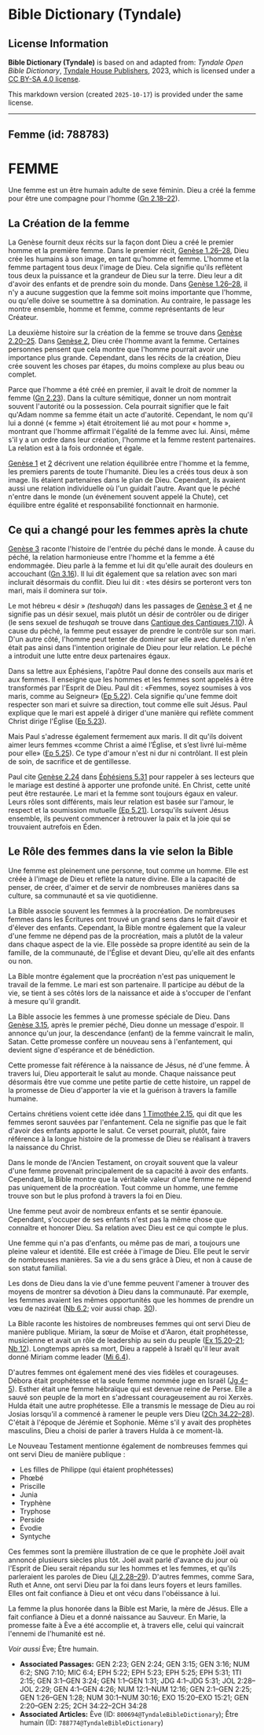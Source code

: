 # Bible Dictionary (Tyndale)

## License Information

**Bible Dictionary (Tyndale)** is based on and adapted from: _Tyndale Open Bible Dictionary_, [Tyndale House Publishers](https://tyndaleopenresources.com/), 2023, which is licensed under a [CC BY-SA 4.0 license](https://creativecommons.org/licenses/by-sa/4.0/legalcode.en).

This markdown version (created `2025-10-17`) is provided under the same license.



--------------------------------

## Femme (id: 788783)

FEMME
=====

Une femme est un être humain adulte de sexe féminin. Dieu a créé la femme pour être une compagne pour l'homme ([Gn 2\.18–22](https://ref.ly/Gen2:18-Gen2:22)).

La Création de la femme
-----------------------

La Genèse fournit deux récits sur la façon dont Dieu a créé le premier homme et la première femme. Dans le premier récit, [Genèse 1\.26–28](https://ref.ly/Gen1:26-Gen1:28), Dieu crée les humains à son image, en tant qu'homme et femme. L'homme et la femme partagent tous deux l'image de Dieu. Cela signifie qu'ils reflètent tous deux la puissance et la grandeur de Dieu sur la terre. Dieu leur a dit d'avoir des enfants et de prendre soin du monde. Dans [Genèse 1\.26–28](https://ref.ly/Gen1:26-Gen1:28), il n'y a aucune suggestion que la femme soit moins importante que l'homme, ou qu'elle doive se soumettre à sa domination. Au contraire, le passage les montre ensemble, homme et femme, comme représentants de leur Créateur.

La deuxième histoire sur la création de la femme se trouve dans [Genèse 2\.20–25](https://ref.ly/Gen2:20-Gen2:25). Dans [Genèse 2](https://ref.ly/Gen2:1-Gen2:25), Dieu crée l'homme avant la femme. Certaines personnes pensent que cela montre que l'homme pourrait avoir une importance plus grande. Cependant, dans les récits de la création, Dieu crée souvent les choses par étapes, du moins complexe au plus beau ou complet.

Parce que l'homme a été créé en premier, il avait le droit de nommer la femme ([Gn 2\.23](https://ref.ly/Gen2:23)). Dans la culture sémitique, donner un nom montrait souvent l'autorité ou la possession. Cela pourrait signifier que le fait qu'Adam nomme sa femme était un acte d'autorité. Cependant, le nom qu'il lui a donné (« femme ») était étroitement lié au mot pour « homme », montrant que l'homme affirmait l'égalité de la femme avec lui. Ainsi, même s'il y a un ordre dans leur création, l'homme et la femme restent partenaires. La relation est à la fois ordonnée et égale.

[Genèse 1](https://ref.ly/Gen1:1-Gen1:31) et [2](https://ref.ly/Gen2:1-Gen2:25) décrivent une relation équilibrée entre l'homme et la femme, les premiers parents de toute l'humanité. Dieu les a créés tous deux à son image. Ils étaient partenaires dans le plan de Dieu. Cependant, ils avaient aussi une relation individuelle où l'un guidait l'autre. Avant que le péché n'entre dans le monde (un événement souvent appelé la Chute), cet équilibre entre égalité et responsabilité fonctionnait en harmonie.

Ce qui a changé pour les femmes après la chute
----------------------------------------------

[Genèse 3](https://ref.ly/Gen3:1-Gen3:24) raconte l'histoire de l'entrée du péché dans le monde. À cause du péché, la relation harmonieuse entre l'homme et la femme a été endommagée. Dieu parle à la femme et lui dit qu'elle aurait des douleurs en accouchant ([Gn 3\.16](https://ref.ly/Gen3:16)). Il lui dit également que sa relation avec son mari inclurait désormais du conflit. Dieu lui dit : «tes désirs se porteront vers ton mari, mais il dominera sur toi».

Le mot hébreu « désir » *(teshuqah)* dans les passages de [Genèse 3](https://ref.ly/Gen3:1-Gen3:24) et [4](https://ref.ly/Gen4:1-Gen4:26) ne signifie pas un désir sexuel, mais plutôt un désir de contrôler ou de diriger (le sens sexuel de *teshuqah* se trouve dans [Cantique des Cantiques 7\.10](https://ref.ly/Song7:10)). À cause du péché, la femme peut essayer de prendre le contrôle sur son mari. D'un autre côté, l'homme peut tenter de dominer sur elle avec dureté. Il n'en était pas ainsi dans l'intention originale de Dieu pour leur relation. Le péché a introduit une lutte entre deux partenaires égaux.

Dans sa lettre aux Éphésiens, l'apôtre Paul donne des conseils aux maris et aux femmes. Il enseigne que les hommes et les femmes sont appelés à être transformés par l'Esprit de Dieu. Paul dit : «Femmes, soyez soumises à vos maris, comme au Seigneur» ([Ep 5\.22](https://ref.ly/Eph5:22)). Cela signifie qu'une femme doit respecter son mari et suivre sa direction, tout comme elle suit Jésus. Paul explique que le mari est appelé à diriger d'une manière qui reflète comment Christ dirige l'Église ([Ep 5\.23](https://ref.ly/Eph5:23)).

Mais Paul s'adresse également fermement aux maris. Il dit qu'ils doivent aimer leurs femmes «comme Christ a aimé l’Église, et s’est livré lui\-même pour elle» ([Ep 5\.25](https://ref.ly/Eph5:25)). Ce type d'amour n'est ni dur ni contrôlant. Il est plein de soin, de sacrifice et de gentillesse.

Paul cite [Genèse 2\.24](https://ref.ly/Gen2:24) dans [Éphésiens 5\.31](https://ref.ly/Eph5:31) pour rappeler à ses lecteurs que le mariage est destiné à apporter une profonde unité. En Christ, cette unité peut être restaurée. Le mari et la femme sont toujours égaux en valeur. Leurs rôles sont différents, mais leur relation est basée sur l'amour, le respect et la soumission mutuelle [(Ep 5\.21\)](https://ref.ly/Eph5:21). Lorsqu'ils suivent Jésus ensemble, ils peuvent commencer à retrouver la paix et la joie qui se trouvaient autrefois en Éden.

Le Rôle des femmes dans la vie selon la Bible
---------------------------------------------

Une femme est pleinement une personne, tout comme un homme. Elle est créée à l'image de Dieu et reflète la nature divine. Elle a la capacité de penser, de créer, d'aimer et de servir de nombreuses manières dans sa culture, sa communauté et sa vie quotidienne.

La Bible associe souvent les femmes à la procréation. De nombreuses femmes dans les Écritures ont trouvé un grand sens dans le fait d'avoir et d'élever des enfants. Cependant, la Bible montre également que la valeur d'une femme ne dépend pas de la procréation, mais a plutôt de la valeur dans chaque aspect de la vie. Elle possède sa propre identité au sein de la famille, de la communauté, de l'Église et devant Dieu, qu'elle ait des enfants ou non.

La Bible montre également que la procréation n'est pas uniquement le travail de la femme. Le mari est son partenaire. Il participe au début de la vie, se tient à ses côtés lors de la naissance et aide à s'occuper de l'enfant à mesure qu'il grandit.

La Bible associe les femmes à une promesse spéciale de Dieu. Dans [Genèse 3\.15](https://ref.ly/Gen3:15), après le premier péché, Dieu donne un message d'espoir. Il annonce qu'un jour, la descendance (enfant) de la femme vaincrait le malin, Satan. Cette promesse confère un nouveau sens à l'enfantement, qui devient signe d'espérance et de bénédiction.

Cette promesse fait référence à la naissance de Jésus, né d'une femme. À travers lui, Dieu apporterait le salut au monde. Chaque naissance peut désormais être vue comme une petite partie de cette histoire, un rappel de la promesse de Dieu d'apporter la vie et la guérison à travers la famille humaine.

Certains chrétiens voient cette idée dans [1 Timothée 2\.15](https://ref.ly/1Tim2:15), qui dit que les femmes seront sauvées par l'enfantement. Cela ne signifie pas que le fait d'avoir des enfants apporte le salut. Ce verset pourrait, plutôt, faire référence à la longue histoire de la promesse de Dieu se réalisant à travers la naissance du Christ.

Dans le monde de l'Ancien Testament, on croyait souvent que la valeur d'une femme provenait principalement de sa capacité à avoir des enfants. Cependant, la Bible montre que la véritable valeur d'une femme ne dépend pas uniquement de la procréation. Tout comme un homme, une femme trouve son but le plus profond à travers la foi en Dieu.

Une femme peut avoir de nombreux enfants et se sentir épanouie. Cependant, s'occuper de ses enfants n'est pas la même chose que connaître et honorer Dieu. Sa relation avec Dieu est ce qui compte le plus.

Une femme qui n'a pas d'enfants, ou même pas de mari, a toujours une pleine valeur et identité. Elle est créée à l'image de Dieu. Elle peut le servir de nombreuses manières. Sa vie a du sens grâce à Dieu, et non à cause de son statut familial.

Les dons de Dieu dans la vie d'une femme peuvent l'amener à trouver des moyens de montrer sa dévotion à Dieu dans la communauté. Par exemple, les femmes avaient les mêmes opportunités que les hommes de prendre un vœu de naziréat ([Nb 6\.2](https://ref.ly/Num6:2); voir aussi chap. [30](https://ref.ly/Num30:1-Num30:16)).

La Bible raconte les histoires de nombreuses femmes qui ont servi Dieu de manière publique. Miriam, la sœur de Moïse et d'Aaron, était prophétesse, musicienne et avait un rôle de leadership au sein du peuple ([Ex 15\.20–21](https://ref.ly/Exod15:20-Exod15:21); [Nb 12](https://ref.ly/Num12:1-Num12:16)). Longtemps après sa mort, Dieu a rappelé à Israël qu'il leur avait donné Miriam comme leader ([Mi 6\.4](https://ref.ly/Mic6:4)).

D'autres femmes ont également mené des vies fidèles et courageuses. Débora était prophétesse et la seule femme nommée juge en Israël ([Jg 4–5](https://ref.ly/Judg4:1-Judg5:31)). Esther était une femme hébraïque qui est devenue reine de Perse. Elle a sauvé son peuple de la mort en s'adressant courageusement au roi Xerxès. Hulda était une autre prophétesse. Elle a transmis le message de Dieu au roi Josias lorsqu'il a commencé à ramener le peuple vers Dieu ([2Ch 34\.22–28](https://ref.ly/2Chr34:22-2Chr34:28)). C'était à l'époque de Jérémie et Sophonie. Même s'il y avait des prophètes masculins, Dieu a choisi de parler à travers Hulda à ce moment\-là.

Le Nouveau Testament mentionne également de nombreuses femmes qui ont servi Dieu de manière publique :

* Les filles de Philippe (qui étaient prophétesses)
* Phœbé
* Priscille
* Junia
* Tryphène
* Tryphose
* Perside
* Évodie
* Syntyche

Ces femmes sont la première illustration de ce que le prophète Joël avait annoncé plusieurs siècles plus tôt. Joël avait parlé d'avance du jour où l'Esprit de Dieu serait répandu sur les hommes et les femmes, et qu'ils parleraient les paroles de Dieu ([Jl 2\.28–29](https://ref.ly/Joel2:28-Joel2:29)). D'autres femmes, comme Sara, Ruth et Anne, ont servi Dieu par la foi dans leurs foyers et leurs familles. Elles ont fait confiance à Dieu et ont vécu dans l'obéissance à lui.

La femme la plus honorée dans la Bible est Marie, la mère de Jésus. Elle a fait confiance à Dieu et a donné naissance au Sauveur. En Marie, la promesse faite à Ève a été accomplie et, à travers elle, celui qui vaincrait l'ennemi de l'humanité est né.

*Voir aussi* Ève; Être humain.

* **Associated Passages:** GEN 2:23; GEN 2:24; GEN 3:15; GEN 3:16; NUM 6:2; SNG 7:10; MIC 6:4; EPH 5:22; EPH 5:23; EPH 5:25; EPH 5:31; 1TI 2:15; GEN 3:1–GEN 3:24; GEN 1:1–GEN 1:31; JDG 4:1–JDG 5:31; JOL 2:28–JOL 2:29; GEN 4:1–GEN 4:26; NUM 12:1–NUM 12:16; GEN 2:1–GEN 2:25; GEN 1:26–GEN 1:28; NUM 30:1–NUM 30:16; EXO 15:20–EXO 15:21; GEN 2:20–GEN 2:25; 2CH 34:22–2CH 34:28
* **Associated Articles:** Ève (ID: `800694@TyndaleBibleDictionary`); Être humain (ID: `788774@TyndaleBibleDictionary`)

